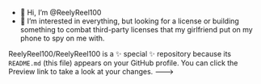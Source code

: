 - 👋 Hi, I’m @ReelyReel100
- 👀 I’m interested in everything, but looking for a license or building something to combat third-party licenses that my girlfriend put on my phone to spy on me with.

ReelyReel100/ReelyReel100 is a ✨ special ✨ repository because its `README.md` (this file) appears on your GitHub profile.
You can click the Preview link to take a look at your changes.
--->
